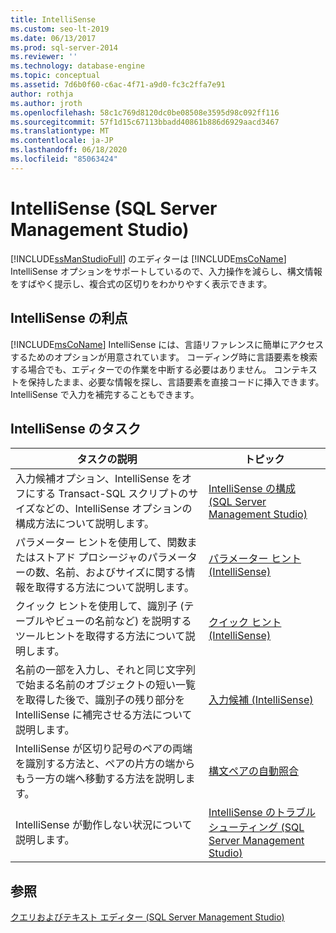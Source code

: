 ```yaml
---
title: IntelliSense
ms.custom: seo-lt-2019
ms.date: 06/13/2017
ms.prod: sql-server-2014
ms.reviewer: ''
ms.technology: database-engine
ms.topic: conceptual
ms.assetid: 7d6b0f60-c6ac-4f71-a9d0-fc3c2ffa7e91
author: rothja
ms.author: jroth
ms.openlocfilehash: 58c1c769d8120dc0be08508e3595d98c092ff116
ms.sourcegitcommit: 57f1d15c67113bbadd40861b886d6929aacd3467
ms.translationtype: MT
ms.contentlocale: ja-JP
ms.lasthandoff: 06/18/2020
ms.locfileid: "85063424"
---
```

# <a name="intellisense-sql-server-management-studio"></a>IntelliSense (SQL Server Management Studio)
  [!INCLUDE[ssManStudioFull](../../includes/ssmanstudiofull-md.md)] のエディターは [!INCLUDE[msCoName](../../includes/msconame-md.md)] IntelliSense オプションをサポートしているので、入力操作を減らし、構文情報をすばやく提示し、複合式の区切りをわかりやすく表示できます。  
  
## <a name="benefits-of-intellisense"></a>IntelliSense の利点  
 [!INCLUDE[msCoName](../../includes/msconame-md.md)] IntelliSense には、言語リファレンスに簡単にアクセスするためのオプションが用意されています。 コーディング時に言語要素を検索する場合でも、エディターでの作業を中断する必要はありません。 コンテキストを保持したまま、必要な情報を探し、言語要素を直接コードに挿入できます。IntelliSense で入力を補完することもできます。  
  
## <a name="intellisense-tasks"></a>IntelliSense のタスク  
  
|タスクの説明|トピック|  
|----------------------|-----------|  
|入力候補オプション、IntelliSense をオフにする Transact-SQL スクリプトのサイズなどの、IntelliSense オプションの構成方法について説明します。|[IntelliSense の構成 &#40;SQL Server Management Studio&#41;](configure-intellisense-sql-server-management-studio.md)|  
|パラメーター ヒントを使用して、関数またはストアド プロシージャのパラメーターの数、名前、およびサイズに関する情報を取得する方法について説明します。|[パラメーター ヒント &#40;IntelliSense&#41;](parameter-info-intellisense.md)|  
|クイック ヒントを使用して、識別子 (テーブルやビューの名前など) を説明するツールヒントを取得する方法について説明します。|[クイック ヒント &#40;IntelliSense&#41;](quick-info-intellisense.md)|  
|名前の一部を入力し、それと同じ文字列で始まる名前のオブジェクトの短い一覧を取得した後で、識別子の残り部分を IntelliSense に補完させる方法について説明します。|[入力候補 &#40;IntelliSense&#41;](complete-word-intellisense.md)|  
|IntelliSense が区切り記号のペアの両端を識別する方法と、ペアの片方の端からもう一方の端へ移動する方法を説明します。|[構文ペアの自動照合](automatic-matching-of-syntax-pairs.md)|  
|IntelliSense が動作しない状況について説明します。|[IntelliSense のトラブルシューティング (SQL Server Management Studio)](troubleshooting-intellisense.md)|  
  
## <a name="see-also"></a>参照  
 [クエリおよびテキスト エディター &#40;SQL Server Management Studio&#41;](query-and-text-editors-sql-server-management-studio.md)  
  
  
